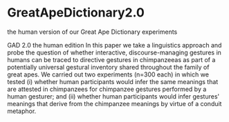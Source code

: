 # GreatApeDictionary2.0
the human version of our Great Ape Dictionary experiments

GAD 2.0 the human edition
In this paper we take a linguistics approach and probe the question of whether interactive, discourse-managing gestures in humans can be traced to directive gestures in chimpanzeeas as part of a potentially universal gestural inventory shared throughout the family of great apes. We carried out two experiments (n=300 each) in which we tested (i) whether human participants would infer the same meanings that are attested in chimpanzees for chimpanzee gestures performed by a human gesturer; and (ii) whether human participants would infer gestures' meanings that derive from the chimpanzee meanings by virtue of a conduit metaphor.
